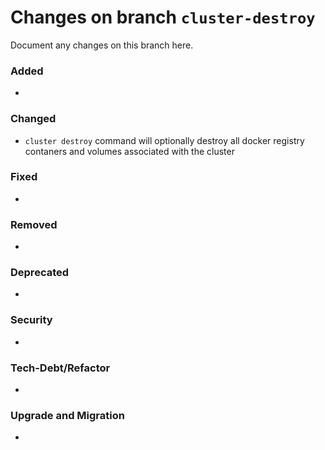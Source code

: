 # Changes on branch `cluster-destroy`
Document any changes on this branch here.
### Added
- 

### Changed
- `cluster destroy` command will optionally destroy all docker registry contaners and volumes associated with the cluster

### Fixed
- 

### Removed
- 

### Deprecated
- 

### Security
- 

### Tech-Debt/Refactor
- 

### Upgrade and Migration
- 

